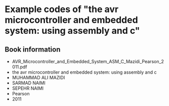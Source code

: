 # Example codes of "the avr microcontroller and embedded system: using assembly and c"

## Book information
* AVR_Microcontroller_and_Embedded_System_ASM_C_Mazidi_Pearson_2011.pdf
* the avr microcontroller and embedded system: using assembly and c
* MUHAMMAD ALI MAZIDI
* SARMAD NAIMI
* SEPEHR NAIMI
* Pearson
* 2011

